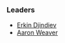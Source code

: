 ### Leaders
* [Erkin Djindiev](mailto:erkin.djindiev@owasp.org)
* [Aaron Weaver](mailto:aaron.weaver@owasp.org)
